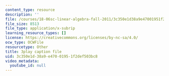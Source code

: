 ```yaml
---
content_type: resource
description: ''
file: /courses/18-06sc-linear-algebra-fall-2011/3c350e1d38a9e47001951f2def503bc8_KUuxdk_V7To.srt
file_size: 8513
file_type: application/x-subrip
learning_resource_types: []
license: https://creativecommons.org/licenses/by-nc-sa/4.0/
ocw_type: OCWFile
resourcetype: Other
title: 3play caption file
uid: 3c350e1d-38a9-e470-0195-1f2def503bc8
video_metadata:
  youtube_id: null
---
```

